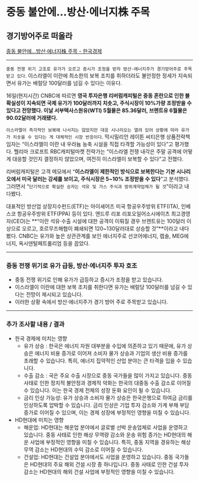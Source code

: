 # 중동 불안에…방산·에너지株 주목
## 경기방어주로 떠올라
[중동 불안에…방산·에너지株 주목 - 한국경제](https://n.news.naver.com/article/newspaper/015/0004974099?date=20240418)

---

`중동 전쟁 위기 고조로 유가가 오르고 증시가 조정을 받자 방산·에너지주가 경기방어주로 주목받고 있다`. 이스라엘이 이란에 최소한의 보복 조치를 취하더라도 불안정한 정세가 지속되면서 유가는 배럴당 100달러를 넘길 수 있다는 이유다.

16일(현지시간) CNBC에 따르면 **영국 투자은행 리버럼캐피털은 중동 혼란으로 인한 불확실성이 지속되면 국제 유가가 100달러까지 치솟고, 주식시장이 10%가량 조정받을 수 있다고 전망했다. 이날 서부텍사스원유(WTI) 5월물은 85.36달러, 브렌트유 6월물은 90.02달러에 거래됐다.**

`이스라엘이 즉각적인 보복에 나서지는 않았지만 대응 시나리오는 열려 있어 상황에 따라 유가가 치솟을 수 있다는 게 대체적인 시장 반응이다`. 막시밀리언 레이튼 씨티은행 상품전략책임자는 “이스라엘이 이란 내 우라늄 농축 시설을 직접 타격할 가능성이 있다”고 평가했다. 헬리마 크로프트 RBC캐피털마켓 전략가는 “이스라엘 전쟁 내각은 주말 공격에 어떻게 대응할 것인지 결정하지 않았으며, 여전히 이스라엘이 보복할 수 있다”고 전했다.

리버럼캐피털은 고객 메모에서 “**이스라엘이 제한적인 방식으로 보복한다는 기본 시나리오에서 미국 달러는 강세를 보이고, 주식시장은 5~10% 조정받을 수 있다**”고 분석했다. 그러면서 “`단기적으로 확실한 승자는 석유 및 가스 주식과 방위계약업체가 될 것`”이라고 내다봤다.

대표적인 방산업 상장지수펀드(ETF)는 아이셰어즈 미국 항공우주방위 ETF(ITA), 인베스코 항공우주방위 ETF(PPA) 등이 있다. 앤드루 리포 리포오일어소시에이츠 최고경영자(CEO)는 **“이란 석유·수출 시설에 대한 공격이 이뤄질 경우 브렌트유는 100달러 이상으로 오르고, 호르무즈해협이 폐쇄되면 120~130달러대로 상승할 것”**이라고 내다봤다. CNBC는 유가와 높은 상관관계를 보인 에너지주로 선코어에너지, 렙솔, MEG에너지, 옥시덴털페트롤리엄 등을 꼽았다.

---

### 중동 전쟁 위기로 유가 급등, 방산·에너지주 투자 호조

* 중동 전쟁 위기로 인해 유가가 급등하고 증시가 조정을 받고 있습니다.
* 이스라엘이 이란에 대한 보복 조치를 취한다면 유가는 배럴당 100달러를 넘길 수 있다는 전망이 제시되고 있습니다.
* 이러한 상황 속에서 방산·에너지주가 경기 방어 주로 주목받고 있습니다.

---

### 추가 조사할 내용 / 결과 

* 한국 경제에 미치는 영향
    * 유가 상승 : 한국은 에너지 자원 대부분을 수입에 의존하고 있기 때문에, 유가 상승은 에너지 비용 증가로 이어져 소비자 물가 상승과 기업의 생산 비용 증가를 초래할 수 있습니다. 특히, 에너지 집약적인 산업 분야는 큰 타격을 입을 수 있습니다.
    * 수출 감소 : 국은 주요 수출 시장으로 중동 국가들을 많이 가지고 있습니다. 중동 사태로 인한 정치적 불안정과 경제적 악화는 한국의 대중동 수출 감소로 이어질 수 있습니다. 이는 한국 경제 전체의 성장 둔화 요인이 될 수 있습니다.
    * 금리 인상 가능성: 유가 상승과 소비자 물가 상승은 한국은행으로 하여금 금리를 인상하도록 압박할 수 있습니다. 금리 인상은 기업 투자 감소와 가계 부채 부담 증가로 이어질 수 있으며, 이는 경제 성장에 부정적인 영향을 미칠 수 있습니다.
* HD현대에 미치는 영향
    * 해운업: HD현대는 해운업 분야에서 글로벌 선박 운송업체로 사업을 운영하고 있습니다. 중동 사태로 인한 해상 무역량 감소와 운송 위험 증가는 HD현대의 해운 사업에 부정적인 영향을 미칠 수 있습니다. 특히, 중동 지역을 경유하는 해상 무역 감소는 HD현대의 수익 감소로 이어질 수 있습니다.
    * 건설업: HD현대는 건설업 분야에서도 사업을 운영하고 있습니다. 중동 국가들은 HD현대의 주요 해외 건설 시장 중 하나입니다. 중동 사태로 인한 건설 투자 감소는 HD현대의 해외 건설 사업에 부정적인 영향을 미칠 수 있습니다.


